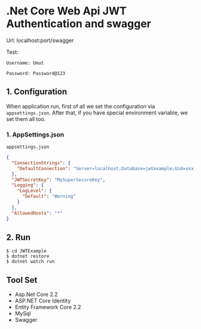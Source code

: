 # .Net Core Web Api JWT Authentication and swagger

Url: localhost:port/swagger

Test:

	Username: Umut
	
	Password: Password@123

## 1. Configuration

When application run, first of all we set the configuration via  `appsettings.json`. After that, if you have special environment variable, we set them all too.


### 1. AppSettings.json

`appsettings.json`
```json
{
  "ConnectionStrings": {
    "DefaultConnection": "Server=localhost;Database=jwtexample;Uid=xxx;Pwd=xxx;"
  },
  "JWTSecretKey": "MySuperSecureKey",
  "Logging": {
    "LogLevel": {
      "Default": "Warning"
    }
  },
  "AllowedHosts": "*"
}
```

## 2. Run

```
$ cd JWTExample
$ dotnet restore
$ dotnet watch run
```

## Tool Set

* Asp.Net Core 2.2
* ASP.NET Core Identity
* Entity Framework Core 2.2
* MySql
* Swagger